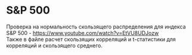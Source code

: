 # S&P 500  
Проверка на нормальность скользящего распределения для индекса S&P 500 - https://www.youtube.com/watch?v=EtVU8UDJozw  
Также в файле расчет скользящих корреляций и t-статистики для корреляций и скользящего среднего.
